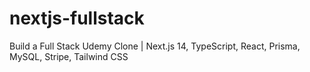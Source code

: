 # nextjs-fullstack
Build a Full Stack Udemy Clone | Next.js 14, TypeScript, React, Prisma, MySQL, Stripe, Tailwind CSS
